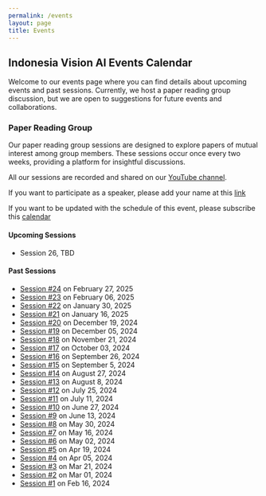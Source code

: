 ```yaml
---
permalink: /events
layout: page
title: Events
---
```


## Indonesia Vision AI Events Calendar

Welcome to our events page where you can find details about upcoming events and past sessions. Currently, we host a paper reading group discussion, but we are open to suggestions for future events and collaborations.

### Paper Reading Group

Our paper reading group sessions are designed to explore papers of mutual interest among group members. These sessions occur once every two weeks, providing a platform for insightful discussions.

All our sessions are recorded and shared on our [YouTube channel](https://www.youtube.com/@IndonesiaVisionAI-vg2tf).

If you want to participate as a speaker, please add your name at this [link](https://docs.google.com/spreadsheets/d/1Cqi7y8d3s54MSVxGITAPXQ6WsDCeqCHIEv2r-5_JsaM/edit#gid=0)

If you want to be updated with the schedule of this event, please subscribe this [calendar](https://calendar.google.com/calendar/u/0/r?cid=ZTFkMTJmYzlkMmJmMDYyNDZlMTQ4ZDQ0MTYxM2FkNmE4OGIzODgxMzU4MGU2NDZlOGQ4NDNjZmJlY2I3MTE2ZkBncm91cC5jYWxlbmRhci5nb29nbGUuY29t)

#### Upcoming Sessions

- Session 26, TBD

#### Past Sessions

- [Session #24](/events/paper/session24) on February 27, 2025
- [Session #23](/events/paper/session23) on February 06, 2025
- [Session #22](/events/paper/session22) on January 30, 2025
- [Session #21](/events/paper/session21) on January 16, 2025
- [Session #20](/events/paper/session20) on December 19, 2024
- [Session #19](/events/paper/session19) on December 05, 2024
- [Session #18](/events/paper/session18) on November 21, 2024
- [Session #17](/events/paper/session17) on October 03, 2024
- [Session #16](/events/paper/session16) on September 26, 2024
- [Session #15](/events/paper/session15) on September 5, 2024
- [Session #14](/events/paper/session14) on August 27, 2024
- [Session #13](/events/paper/session13) on August 8, 2024
- [Session #12](/events/paper/session12) on July 25, 2024
- [Session #11](/events/paper/session11) on July 11, 2024
- [Session #10](/events/paper/session10) on June 27, 2024
- [Session #9](/events/paper/session9) on June 13, 2024
- [Session #8](/events/paper/session8) on May 30, 2024
- [Session #7](/events/paper/session7) on May 16, 2024
- [Session #6](/events/paper/session6) on May 02, 2024
- [Session #5](/events/paper/session5) on Apr 19, 2024
- [Session #4](/events/paper/session4) on Apr 05, 2024
- [Session #3](/events/paper/session3) on Mar 21, 2024
- [Session #2](/events/paper/session2) on Mar 01, 2024
- [Session #1](/events/paper/session1) on Feb 16, 2024

